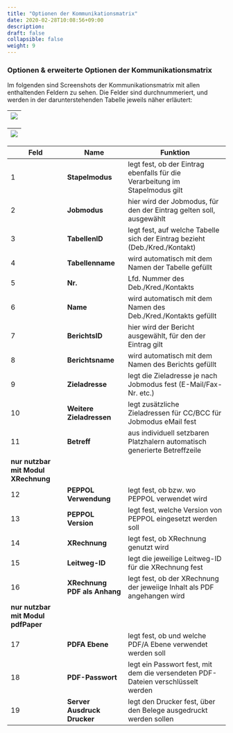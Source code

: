 ```yaml
---
title: "Optionen der Kommunikationsmatrix"
date: 2020-02-28T10:08:56+09:00
description: 
draft: false
collapsible: false
weight: 9
---
```


### Optionen & erweiterte Optionen der Kommunikationsmatrix

Im folgenden sind Screenshots der Kommunikationsmatrix mit allen enthaltenden Feldern zu sehen.
Die Felder sind durchnummeriert, und werden in der darunterstehenden Tabelle jeweils näher erläutert:

<!-- static -->
|![](images/connectornav/matrix/kom_matrix_demo_1_mt.png)|
|-|

|![](images/connectornav/matrix/kom_matrix_demo_2_mt.png)|
|-|

| **Feld**                                            | **Name**                    | **Funktion**                                                                     |
|-----------------------------------------------------|-----------------------------|----------------------------------------------------------------------------------|
| 1                                                   | **Stapelmodus**             | legt fest, ob der Eintrag ebenfalls für die Verarbeitung im Stapelmodus gilt     |
| 2                                                   | **Jobmodus**                |hier wird der Jobmodus, für den der Eintrag gelten soll, ausgewählt               |
| 3                                                   | **TabellenID**              | legt fest, auf welche Tabelle sich der Eintrag bezieht (Deb./Kred./Kontakt)      |
| 4                                                   | **Tabellenname**            | wird automatisch mit dem Namen der Tabelle gefüllt                               |
| 5                                                   | **Nr.**                     | Lfd. Nummer des Deb./Kred./Kontakts                                              |
| 6                                                   | **Name**                    | wird automatisch mit dem Namen des Deb./Kred./Kontakts gefüllt                   |
| 7                                                   | **BerichtsID**              | hier wird der Bericht ausgewählt, für den der Eintrag gilt                       |
| 8                                                   | **Berichtsname**            | wird automatisch mit dem Namen des Berichts gefüllt                              |
| 9                                                   | **Zieladresse**             | legt die Zieladresse je nach Jobmodus fest (E-Mail/Fax-Nr. etc.)                 |
| 10                                                  | **Weitere Zieladressen**    | legt zusätzliche Zieladressen für CC/BCC für Jobmodus eMail fest                 |
| 11                                                 | **Betreff**                 | aus individuell setzbaren Platzhalern automatisch generierte Betreffzeile        |
| **nur nutzbar mit Modul XRechnung**|||
| 12                                                  | **PEPPOL Verwendung**       | legt fest, ob bzw. wo PEPPOL verwendet wird                                      |
| 13                                                  | **PEPPOL Version**          | legt fest, welche Version von PEPPOL eingesetzt werden soll                      |
| 14                                                  | **XRechnung**               | legt fest, ob XRechnung genutzt wird                                             |
| 15                                                  | **Leitweg-ID**              | legt die jeweilige Leitweg-ID für die XRechnung fest                             |
| 16                                                  | **XRechnung PDF als Anhang**| legt fest, ob der XRechnung der jeweiige Inhalt als PDF angehangen wird          | 
| **nur nutzbar mit Modul pdfPaper**|||
| 17                                                  | **PDFA Ebene**              | legt fest, ob und welche PDF/A Ebene verwendet werden soll                       |
| 18                                                  | **PDF-Passwort**            | legt ein Passwort fest, mit dem die versendeten PDF-Dateien verschlüsselt werden |
| 19                                                  | **Server Ausdruck Drucker** | legt den Drucker fest, über den Belege ausgedruckt werden sollen                 |
